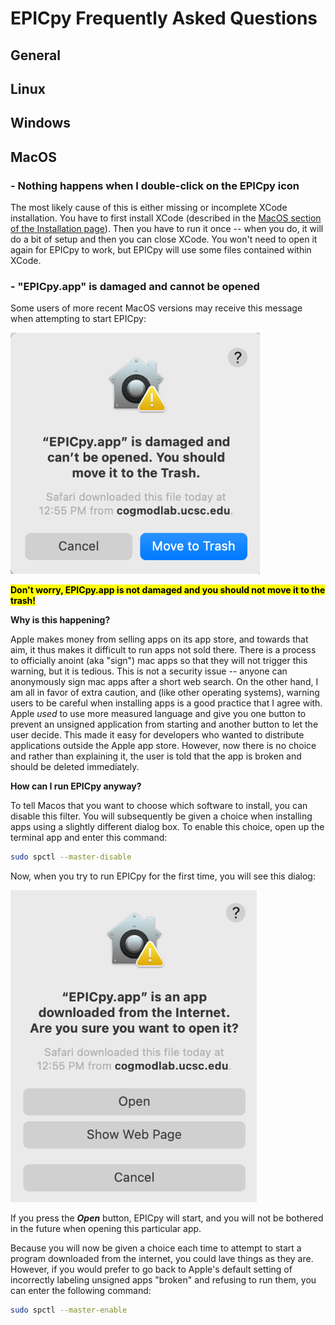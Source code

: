 # EPICpy Frequently Asked Questions

## General

## Linux

## Windows

## MacOS

### - Nothing happens when I double-click on the EPICpy icon

The most likely cause of this is either missing or incomplete XCode installation. You have to first install XCode (described in the [MacOS section of the Installation page](installing.md)). Then you have to run it once -- when you do, it will do a bit of setup and then you can close XCode. You won't need to open it again for EPICpy to work, but EPICpy will use some files contained within XCode.

### - "EPICpy.app" is damaged and cannot be opened

Some users of more recent MacOS versions may receive this message when attempting to start EPICpy:

[![MacOS AppStore Error](resources/images/macos_problem_error.png)](resources/images/macos_problem_error.png)

<mark>**Don't worry, EPICpy.app is not damaged and you should not move it to the trash!**</b>

**Why is this happening?**

Apple makes money from selling apps on its app store, and towards that aim, it thus makes it difficult to run apps not sold there. There is a process to officially anoint (aka "sign") mac apps so that they will not trigger this warning, but it is tedious. This is not a security issue -- anyone can anonymously sign mac apps after a short web search. On the other hand, I am all in favor of extra caution, and (like other operating systems), warning users to be careful when installing apps is a good practice that I agree with. Apple *used* to use more measured language and give you one button to prevent an unsigned application from starting and another button to let the user decide. This made it easy for developers who wanted to distribute applications outside the Apple app store. However, now there is no choice and rather than explaining it, the user is told that the app is broken and should be deleted immediately.

**How can I run EPICpy anyway?**

To tell Macos that you want to choose which software to install, you can disable this filter. You will subsequently be given a choice when installing apps using a slightly different dialog box. To enable this choice, open up the terminal app and enter this command:

```bash
sudo spctl --master-disable
```

Now, when you try to run EPICpy for the first time, you will see this dialog:

[![MacOS AppStore Error](resources/images/macos_problem_solved.png)](resources/images/macos_problem_solved.png)

If you press the _**Open**_ button, EPICpy will start, and you will not be bothered in the future when opening this particular app.

Because you will now be given a choice each time to attempt to start a program downloaded from the internet, you could lave things as they are. However, if you would prefer to go back to Apple's default setting of incorrectly labeling unsigned apps "broken" and refusing to run them, you can enter the following command:

```bash
sudo spctl --master-enable
```

